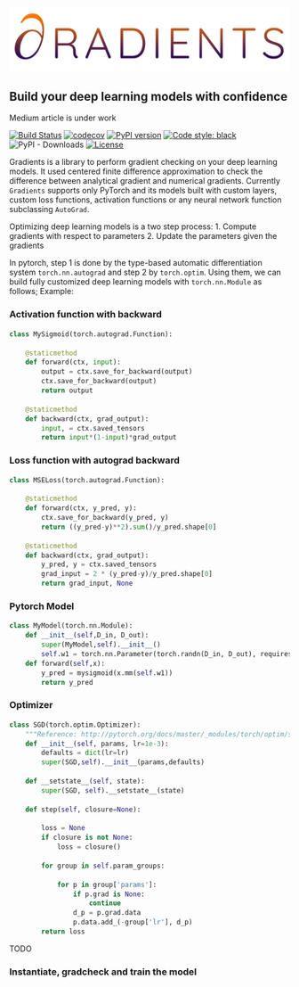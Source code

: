 <a href="url"><img src="https://raw.githubusercontent.com/Saran-nns/gradients/master/imgs/LOGO.jpg"></a>
## Build your deep learning models with confidence

Medium article is under work

[![Build Status](https://travis-ci.com/Saran-nns/gradients.svg?branch=main)](https://travis-ci.com/Saran-nns/gradients)
[![codecov](https://codecov.io/gh/Saran-nns/gradients/branch/main/graph/badge.svg)](https://codecov.io/gh/Saran-nns/gradients)
[![PyPI version](https://badge.fury.io/py/gradients.svg)](https://badge.fury.io/py/gradients)
[![Code style: black](https://img.shields.io/badge/code%20style-black-000000.svg)](https://github.com/psf/black)
![PyPI - Downloads](https://img.shields.io/pypi/dm/gradients.svg)
[![License](https://img.shields.io/badge/License-Apache%202.0-blue.svg)](https://opensource.org/licenses/Apache-2.0)

Gradients is a library to perform gradient checking on your deep learning models. It used centered finite difference approximation to check the difference between analytical gradient and numerical gradients. Currently `Gradients` supports only PyTorch and its models built with custom layers, custom loss functions, activation functions or any neural network function subclassing `AutoGrad`.

Optimizing deep learning models is a two step process:
    1. Compute gradients with respect to parameters
    2. Update the parameters given the gradients

In pytorch, step 1 is done by the type-based automatic differentiation system `torch.nn.autograd` and step 2 by `torch.optim`. Using  them, we can build fully customized deep learning models with `torch.nn.Module` as follows;
Example:

### Activation function with backward

```python
class MySigmoid(torch.autograd.Function):

    @staticmethod
    def forward(ctx, input):
        output = ctx.save_for_backward(output)
        ctx.save_for_backward(output)
        return output

    @staticmethod
    def backward(ctx, grad_output):
        input, = ctx.saved_tensors
        return input*(1-input)*grad_output
```

### Loss function with autograd backward

```python
class MSELoss(torch.autograd.Function):

    @staticmethod
    def forward(ctx, y_pred, y):
        ctx.save_for_backward(y_pred, y)
        return ((y_pred-y)**2).sum()/y_pred.shape[0]

    @staticmethod
    def backward(ctx, grad_output):
        y_pred, y = ctx.saved_tensors
        grad_input = 2 * (y_pred-y)/y_pred.shape[0]
        return grad_input, None
```
### Pytorch Model

```python
class MyModel(torch.nn.Module):
    def __init__(self,D_in, D_out):
        super(MyModel,self).__init__()
        self.w1 = torch.nn.Parameter(torch.randn(D_in, D_out), requires_grad=True)
    def forward(self,x):
        y_pred = mysigmoid(x.mm(self.w1))
        return y_pred
```
### Optimizer
```python
class SGD(torch.optim.Optimizer):
    """Reference: http://pytorch.org/docs/master/_modules/torch/optim/sgd.html#SGD"""
    def __init__(self, params, lr=1e-3):
        defaults = dict(lr=lr)
        super(SGD,self).__init__(params,defaults)

    def __setstate__(self, state):
        super(SGD, self).__setstate__(state)

    def step(self, closure=None):

        loss = None
        if closure is not None:
            loss = closure()

        for group in self.param_groups:

            for p in group['params']:
                if p.grad is None:
                    continue
                d_p = p.grad.data
                p.data.add_(-group['lr'], d_p)
        return loss
```
TODO
### Instantiate, gradcheck and train the model




